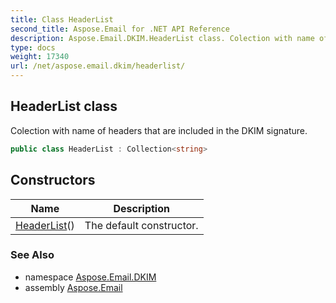 ```yaml
---
title: Class HeaderList
second_title: Aspose.Email for .NET API Reference
description: Aspose.Email.DKIM.HeaderList class. Colection with name of headers that are included in the DKIM signature
type: docs
weight: 17340
url: /net/aspose.email.dkim/headerlist/
---
```

## HeaderList class

Colection with name of headers that are included in the DKIM signature.

```csharp
public class HeaderList : Collection<string>
```

## Constructors

| Name | Description |
| --- | --- |
| [HeaderList](headerlist/)() | The default constructor. |

### See Also

* namespace [Aspose.Email.DKIM](../../aspose.email.dkim/)
* assembly [Aspose.Email](../../)


